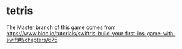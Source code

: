 # tetris

The Master branch of this game comes from 
https://www.bloc.io/tutorials/swiftris-build-your-first-ios-game-with-swift#!/chapters/675
